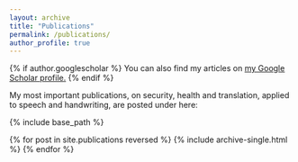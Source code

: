 ```yaml
---
layout: archive
title: "Publications"
permalink: /publications/
author_profile: true
---
```


{% if author.googlescholar %}
  You can also find my articles on <u><a href="{{author.googlescholar}}">my Google Scholar profile</a>.</u>
{% endif %}

My most important publications, on security, health and translation, applied to speech and handwriting, are posted under here:

{% include base_path %}

{% for post in site.publications reversed %}
  {% include archive-single.html %}
{% endfor %}
